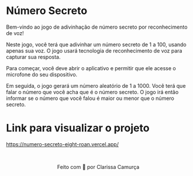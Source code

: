 # Número Secreto
Bem-vindo ao jogo de adivinhação de número secreto por reconhecimento de voz!

Neste jogo, você terá que adivinhar um número secreto de 1 a 100, usando apenas sua voz. O jogo usará tecnologia de reconhecimento de voz para capturar sua resposta.

Para começar, você deve abrir o aplicativo e permitir que ele acesse o microfone do seu dispositivo.

Em seguida, o jogo gerará um número aleatório de 1 a 1000. Você terá que falar o número que você acha que é o número secreto. O jogo irá então informar se o número que você falou é maior ou menor que o número secreto.

# Link para visualizar o projeto
https://numero-secreto-eight-roan.vercel.app/

<br>
<p align="center">Feito com 💜 por Clarissa Camurça</p>
